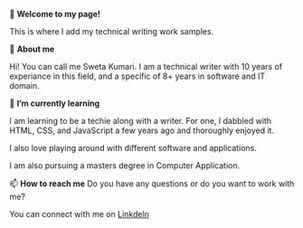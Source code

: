 👋 **Welcome to my page!**

This is where I add my technical writing work samples.
  
👀 **About me**

Hi! You can call me Sweta Kumari. I am a technical writer with 10 years of experiance in this field, and a specific of 8+ years in software and IT domain.

🌱 **I’m currently learning**

I am learning to be a techie along with a writer. For one, I dabbled with HTML, CSS, and JavaScript a few years ago and thoroughly enjoyed it.

I also love playing around with different software and applications.

I am also pursuing a masters degree in Computer Application. 

📫 **How to reach me**
Do you have any questions or do you want to work with me?

You can connect with me on [Linkdeln](www.linkedin.com/in/sweta-kumari-writer)
